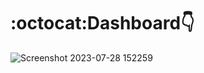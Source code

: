 # :octocat:Dashboard👇
![Screenshot 2023-07-28 152259](https://github.com/yashdoshi12/Sales_report_using_PowerBi/assets/39629707/23e117f3-fd1d-4c0b-a0a7-391795d3ca79)


